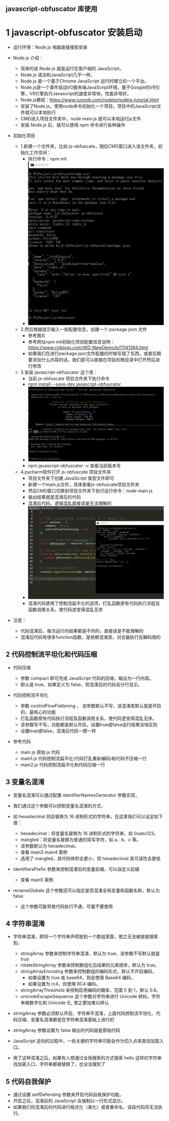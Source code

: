 ## javascript-obfuscator 库使用

# 1 javascript-obfuscator 安装启动
- 运行环境：Node.js 电脑直接搜索安装
- Node.js 介绍：
    - 简单的说 Node.js 就是运行在客户端的 JavaScript。
    - Node.js 语法和JavaScript几乎一样。
    - Node.js 是一个基于Chrome JavaScript 运行时建立的一个平台。
    - Node.js是一个事件驱动I/O服务端JavaScript环境，基于Google的V8引擎，V8引擎执行Javascript的速度非常快，性能非常好。
    - Node.js教程：https://www.runoob.com/nodejs/nodejs-tutorial.html
    - 安装了Node.js，使用node命令初始化一个项目，项目中的JavaScript文件就可以本地执行
    - CMD进入项目文件夹中，node main.js 就可以本地运行js文件
    - 安装 Node.js 后，就可以使用 npm 命令进行各种操作

- 初始化项目
    - 1.新建一个文件夹，比如 js-obfuscate，随后CMD窗口进入该文件夹，初始化工作空间：
        - 执行命令：npm init
        - ![查看图片001](images/001_JS项目_node%20初始化node.js项目.png)
    - 2.然后根据提示输入一些配置信息，创建一个 package.json 文件
        - 参考图片
        - 参考网址npm init初始化项目配置信息说明：https://www.cnblogs.com/WD-NewDemo/p/11141384.html
        - 如果我们在进行package.json文件配置的时候写错了东西，或者后期要添加什么内容的话，我们是可以直接在项目的根目录中打开然后进行修改
    - 3.安装 javascript-obfuscator 这个库：
        - 当前 js-obfuscate 项目文件夹下执行命令
        - npm install --save-dev javascript-obfuscator
        - ![查看图片002](images/002-obfuscator安装.png)
        - npm javascript-obfuscator -v 查看当前版本号
    - 4.pycharm软件打开 js-obfuscate 项目文件夹
        - 项目文件夹下创建 JavaScript 类型文件即可
        - 新建一个main.js文件，具体查看js-obfuscate项目文件夹
        - 然后CMD窗口切换到项目文件夹下执行运行命令：node main.js
        - 输出结果就是混淆后的代码
        - 混淆后代码，逻辑混乱直接读是无法理解的
        - ![查看图片003](images/003_JS混淆库混淆前后的代码对比.png)
        - 混淆代码使用了控制流扁平化的选项，打乱函数原有代码执行流程及函数调用关系，使代码逻变得混乱无序
    
- 注意：
    - 代码混淆后，每次运行的结果都是不同的，直接读是不能理解的
    - 混淆后代码有很多function函数，是依赖混淆库，浏览器执行反解码用的
   
## 2 代码控制流平坦化和代码压缩
- 代码压缩
    - 参数 compact 即可完成 JavaScript 代码的压缩，输出为一行内容。
    - 默认是 true，如果定义为 false，则混淆后的代码会分行显示。
- 代码控制流平坦化
    - 参数 controlFlowFlattening ， 该参数默认不写，该混淆库默认就是开启的，最核心的功能
    - 打乱函数原有代码执行流程及函数调用关系，使代码逻变得混乱无序。
    - 该参数写不写，功能都是默认开启，设置true或false运行结果没啥区别
    - 设置true或false，混淆后代码一模一样

- 参考代码
    - main.js 原始 js 代码
    - main1.js 代码控制流扁平化(代码打乱重新编码)和代码不压缩一行
    - main2.js 代码控制流扁平化和代码压缩一行  

## 3 变量名混淆
- 变量名混淆可以通过配置 identifierNamesGenerator 参数实现，
- 我们通过这个参数可以控制变量名混淆的方式，
- 如 hexadecimal 则会替换为 16 进制形式的字符串，在这里我们可以设定如下值：
    - hexadecimal：将变量名替换为 16 进制形式的字符串，如 0xabc123。
    - mangled：将变量名替换为普通的简写字符，如 a、b、c 等。
    - 该参数默认为 hexadecimal。 
    - 查看 main3 main4 案例
    - 选用了 mangled，其代码体积会更小，但 hexadecimal 其可读性会更低
    
-  identifiersPrefix 参数来控制混淆后的变量前缀，可以自定义前缀
    - 查看 main5 案例

-  renameGlobals 这个参数还可以指定是否混淆全局变量和函数名称，默认为 false
    - 这个参数可能导致代码执行不通，尽量不要使用
    
## 4 字符串混淆
- 字符串混淆，即将一个字符串声明放到一个数组里面，使之无法被直接搜索到。
    - stringArray 参数来控制字符串混淆，默认为 true，该参数不写默认就是 true
    - rotateStringArray 参数来控制数组化后结果的元素顺序，默认为 true。
    - stringArrayEncoding 参数来控制数组的编码形式，默认不开启编码，
        - 如果设置为 true 或 base64，则会使用 Base64 编码，
        - 如果设置为 rc4，则使用 RC4 编码。
    - stringArrayThreshold 来控制启用编码的概率，范围 0 到 1，默认 0.8。
    - unicodeEscapeSequence 这个参数对字符串进行 Unicode 转码，字符串被数字化和 Unicode 化, 使之更加难以辨认

- stringArray 参数必须默认开启，字符串不混淆，上面代码控制流平坦化、代码压缩、变量名混淆都是在字符串混淆基础上进行的
- stringArray 参数设置为 false 输出的代码就是原始代码

- JavaScript 逆向的过程中，一些关键的字符串可能会作为切入点来查找加密入口。
- 用了这种混淆之后，如果有人想通过全局搜索的方式搜索 hello 这样的字符串找加密入口，字符串都被替换了，也没法搜到了
      
## 5 代码自我保护
- 通过设置 selfDefending 参数来开启代码自我保护功能。
- 开启之后，混淆后的 JavaScript 会强制以一行形式显示，
- 如果我们将混淆后的代码进行格式化（美化）或者重命名，该段代码将无法执行。